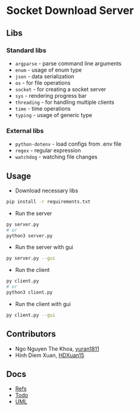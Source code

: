 # Socket Download Server

## Libs

### Standard libs

- `argparse` - parse command line arguments
- `enum` - usage of enum type
- `json` - data serialization
- `os` - for file operations
- `socket` - for creating a socket server
- `sys` - rendering progress bar
- `threading` - for handling multiple clients
- `time` - time operations
- `typing` - usage of generic type

### External libs

- `python-dotenv` - load configs from .env file
- `regex` - regular expression
- `watchdog` - watching file changes

## Usage

- Download necessary libs

```bash
pip install -r requirements.txt
```

- Run the server

```bash
py server.py
# or
python3 server.py
```

- Run the server with gui

```bash
py server.py --gui
```

- Run the client

```bash
py client.py
# or
python3 client.py
```

- Run the client with gui

```bash
py client.py --gui
```

## Contributors

- Ngo Nguyen The Khoa, [yuran1811](https://github.com/yuran1811)
- Hinh Diem Xuan, [HDXuan15](https://github.com/HDXuan15)

## Docs

- [Refs](./md/refs.md)
- [Todo](./md/todo.md)
- [UML](../diagrams.mdj)

